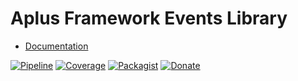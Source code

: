 # Aplus Framework Events Library

- [Documentation](https://docs.aplus-framework.com/guides/libraries/events/)

[![Pipeline](https://gitlab.com/aplus-framework/libraries/events/badges/master/pipeline.svg)](https://gitlab.com/aplus-framework/libraries/events/-/pipelines?scope=branches)
[![Coverage](https://gitlab.com/aplus-framework/libraries/events/badges/master/coverage.svg?job=test:php)](https://aplus-framework.gitlab.io/libraries/events/coverage/)
[![Packagist](https://img.shields.io/packagist/v/aplus/events)](https://packagist.org/packages/aplus/events)
[![Donate](https://img.shields.io/badge/open%20source-donate-orange)](https://www.paypal.com/donate/?hosted_button_id=NGBNW5PY4VSJ4)
